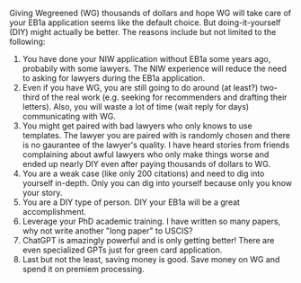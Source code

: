 Giving Wegreened (WG) thousands of dollars and hope WG will take care of your EB1a application seems like the default choice. 
But doing-it-yourself (DIY) might actually be better. 
The reasons include but not limited to the following:

1. You have done your NIW application without EB1a some years ago, probabily with some lawyers. 
The NIW experience will reduce the need to asking for lawyers during the EB1a application.
2. Even if you have WG, you are still going to do around (at least?) two-third of the real work (e.g. seeking for recommenders and drafting their letters). 
Also, you will waste a lot of time (wait reply for days) communicating with WG. 
3. You might get paired with bad lawyers who only knows to use templates. 
The lawyer you are paired with is randomly chosen and there is no gaurantee of the lawyer's quality. 
I have heard stories from friends complaining about awful lawyers who only make things worse and ended up nearly DIY even after paying thousands of dollars to WG.
4. You are a weak case (like only 200 citations) and need to dig into yourself in-depth. Only you can dig into yourself because only you know your story.
5. You are a DIY type of person. DIY your EB1a will be a great accomplishment.
6. Leverage your PhD academic training. I have written so many papers, why not write another "long paper" to USCIS?
7. ChatGPT is amazingly powerful and is only getting better! There are even specialized GPTs just for green card application.
8. Last but not the least, saving money is good. Save money on WG and spend it on premiem processing.
